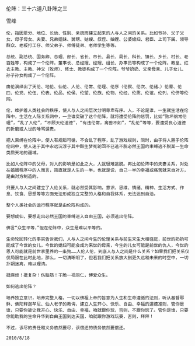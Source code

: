 伦阵：三十六道八卦阵之三 

雪峰


    伦，指因辈分、地位、长幼、性别、亲疏而建立起来的人与人之间的关系。比如爷孙、父子父女、母子母女、夫妻、兄弟姐妹、舅甥、姑嫂、叔侄、妯娌、公婆媳妇、君臣、上司下属、领导群众、老板打工仔、师父弟子、师傅徒弟、老师学生等等。

    总统、副总统、国务卿、总理、部长、省长、市长、县长、局长、科长、镇长、乡长、村长、老百姓等，构成了一个伦阵。董事长、总经理、经理、组长、办事员等构成了一个伦阵。教皇、红衣主教、主教、神父（牧师）、修士、教徒构成了一个伦阵。爷爷奶奶、父亲母亲、儿子女儿、孙子孙女构成了一个伦阵。

    由伦演绎出了天伦、地伦、仙伦、人伦、伦常、伦理、伦序（伦叙、伦次、伦绪、）伦辈、伦匹、伦党、伦伍、伦表、伦品、伦侯、伦望、伦族、伦物、伦经、伦质、伦谊、伦列、伦侪等伦网。

    伦，维护着人类社会的秩序，使人与人之间层次分明尊卑有序。人，不论是谁，一生就生活在伦阵中，生活在人际关系网中，一旦谁突破了这个伦阵，就将遭受伦阵的惩罚，比如“败坏纲常伦理”，“乱了人伦”，“不顾天伦道德”，“有违伦常，禽兽不如”，“乱伦”等等，要遭受良心道德的折磨或人世的唾骂谴责。

    把人束缚在伦阵中，使人有规矩可循，不会乱了程序，乱了游戏规则，同时，由于将人置于伦阵伦网中，使人迷于其中永远沉浮于其中醉生梦死轮回不已逃不脱必然王国的束缚逃不脱某一生命类质天地的疆域。

    比如人伦阵中的父母，对人的影响是如此之大，人就很难逃脱。再比如伦阵中的夫妻关系，对处在婚姻程序中的人而言，简直就是人生的一半，也就是说，自己一半的幸福或痛苦就来自对方，是由对方制造的。

    只要人与人之间建立了人伦关系，就必然受其影响，意识、思维、情绪、精神、生活方式、作息、饮食、思想等等方面无法形成独立完整的人格和自我体系，无法达到自洽。

    整个人类社会的运行程序就是由伦阵构成的。

    要想成仙，要想走出必然王国的束缚进入自由王国，必须逃出伦阵。

    佛言“众生平等，”但在伦阵中，众生是难以平等的。

    生命轮回转化的事实告诉我们，人与人之间今生的伦理关系与前生来生大相径庭，前世的奶奶可能成了今世的女儿，今世的媳妇可能会成为来世的母亲，今生的儿女可能是前世的仇人，今世的恩人可能就是前世家里养的一条狗……人伦人伦，到底人与人之间是什么关系？如果我们把关系仅仅局限在此时此地，那么，一切清晰明了，但若我们把关系放大到更久远和未来的时空中，一切扑朔迷离，难以理清。

    挺麻烦！挺复杂！伤脑筋！干脆一视同仁，博爱众生。

    如何逃出伦阵？

    培养独立意识，培养完整人格，一切以佛祖上帝的旨意为人生和生命遵循的法则，听从基督耶稣、佛陀释迦牟尼、仙人老子的教诲，建立人生开心、快乐、自由、幸福的道德准则，管你是谁，只要你能让我开心、快乐、自由、幸福，咱就跟你玩，否则，不跟你玩了。管你是谁，只要你能助我的生命升华到自由王国到达天国，咱就跟你游戏玩耍，否则，拜拜！

    不过，该尽的责任和义务依然要尽，该偿还的债务依然要偿还。

    2010/8/18



